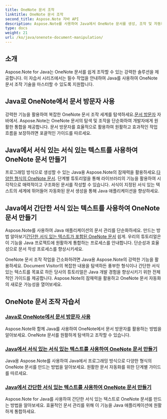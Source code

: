 ```yaml
---
title: OneNote 문서 조작
linktitle: OneNote 문서 조작
second_title: Aspose.Note 자바 API
description: Aspose.Note를 사용하여 Java에서 OneNote 문서를 생성, 조작 및 자동화하세요. 문서 방문자, 서식 있는 서식 있는 텍스트 및 서식 있는 텍스트 생성에 대한 단계별 자습서입니다.
type: docs
weight: 21
url: /ko/java/onenote-document-manipulation/
---
```


## 소개

Aspose.Note for Java는 OneNote 문서를 쉽게 조작할 수 있는 강력한 솔루션을 제공합니다. 이 자습서 시리즈에서는 필수 작업을 안내하여 Java를 사용하여 OneNote 문서 조작 기술을 마스터할 수 있도록 지원합니다.

## Java로 OneNote에서 문서 방문자 사용
 강력한 기능을 활용하여 복잡한 OneNote 문서 조작 세계를 탐색하세요.[문서 방문자](./using-document-visitor/) 자바에서. Aspose.Note는 OneNote 문서의 탐색 및 조작을 단순화하여 개발자에게 원활한 통합을 제공합니다. 문서 방문자를 효율적으로 활용하여 원활하고 효과적인 작업 흐름을 보장하려면 포괄적인 가이드를 따르세요. 

## Java에서 서식 있는 서식 있는 텍스트를 사용하여 OneNote 문서 만들기
 프로그래밍 방식으로 생성할 수 있는 Java용 Aspose.Note의 잠재력을 활용하세요.[다양한 형식의 OneNote 문서](./create-onenote-document-formatted-rich-text/). 단계별 튜토리얼을 통해 라이브러리의 기능을 활용하여 시각적으로 매력적이고 구조화된 문서를 작성할 수 있습니다. 서식이 지정된 서식 있는 텍스트의 세계에 뛰어들어 자동화된 문서 생성을 통해 Java 애플리케이션을 향상하세요.

## Java에서 간단한 서식 있는 텍스트를 사용하여 OneNote 문서 만들기
 Aspose.Note를 사용하여 Java 애플리케이션의 문서 관리를 단순화하세요. 만드는 방법 알아보기[간단한 서식 있는 텍스트가 포함된 OneNote 문서](./create-onenote-document-simple-rich-text/) 쉽게. 우리의 튜토리얼은 이 기능을 Java 프로젝트에 원활하게 통합하는 프로세스를 안내합니다. 단순성과 효율성으로 문서 작성 프로세스를 향상시키세요. 

OneNote 문서 조작 작업을 간소화하려면 Java용 Aspose.Note의 강력한 기능을 활용하세요. Document Visitor의 복잡한 내용을 탐색하든 풍부한 형식이나 간단한 서식 있는 텍스트를 목표로 하든 당사의 튜토리얼은 Java 개발 경험을 향상시키기 위한 전체적인 가이드를 제공합니다. Aspose.Note의 잠재력을 활용하고 OneNote 문서 자동화의 새로운 가능성을 열어보세요.
## OneNote 문서 조작 자습서
### [Java로 OneNote에서 문서 방문자 사용](./using-document-visitor/)
Aspose.Note와 함께 Java를 사용하여 OneNote에서 문서 방문자를 활용하는 방법을 알아보세요. OneNote 문서를 원활하게 탐색하고 조작할 수 있습니다.
### [Java에서 서식 있는 서식 있는 텍스트를 사용하여 OneNote 문서 만들기](./create-onenote-document-formatted-rich-text/)
Java용 Aspose.Note를 사용하여 Java에서 프로그래밍 방식으로 다양한 형식의 OneNote 문서를 만드는 방법을 알아보세요. 원활한 문서 자동화를 위한 단계별 가이드를 따르세요.
### [Java에서 간단한 서식 있는 텍스트를 사용하여 OneNote 문서 만들기](./create-onenote-document-simple-rich-text/)
Aspose.Note for Java를 사용하여 간단한 서식 있는 텍스트로 OneNote 문서를 만드는 방법을 알아보세요. 효율적인 문서 관리를 위해 이 기능을 Java 애플리케이션에 원활하게 통합하세요.